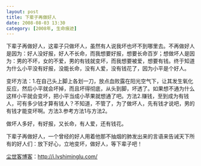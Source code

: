 ```yaml
---
layout: post
title: 下辈子再做好人
date: 2008-08-03 13:30
category: [2008年, 生命痕迹]
---
```

下辈子再做好人，这辈子只做坏人，虽然有人说我坏也坏不到哪里去。不再做好人是因为：好人没好报，好人不长命，而我想要好报，想要长命百岁；想做坏人是因为：男的不坏，女的不爱，男的有钱就变坏，而我想要被爱，想要有钱。终于知道为什么小平没有好报，没能长命，没有人爱，没有钱花了，因为小平是个好人。

变坏方法：1.在自己头上脚上各划一刀，放点血败露在阳光空气下，让其发生氧化反应，然后小平就会坏掉，而且坏得彻底，从头到脚，坏透了。如果想不通为什么这样小平就会变坏，把小平当成小苹果就想通了吧。方法2.赚钱，至到成为有钱人，可有多少钱才算有钱人？不知道，不管了，为了做坏人，先有钱才说吧，男的有钱才能变坏啊。方法3.参考方法1与方法2。

做坏人多好，有好报，又长命，有人爱，还有钱花。

下辈子再做好人，一个曾经的好人用着他那不抽烟的肺发出来的言语来告诫天下所有的好人们：放下好心，立地变坏，做好人，等下辈子吧！

<a href="http://i.lvshiminglu.com/">尘世客博客</a>：<a href="http://i.lvshiminglu.com/">http://i.lvshiminglu.com/</a>

